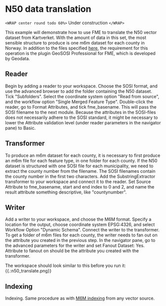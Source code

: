 # N50 data translation

`<WRAP center round todo 60%>`
Under construction
`</WRAP>`

This example will demonstrate how to use FME to translate the N50 vector dataset from Kartverket. With the amount of data in this set, the most sensible structure to produce is one m6m dataset for each county in Norway. 
In addition to the files specified [here](./fme#FME), the requirement for this operation is the plugin GeoSOSI Professional for FME, which is developed by Geodata.
## Reader

Begin by adding a reader to your workspace. Choose the SOSI format, and use the advanced browser to add the folder containing the N50 dataset. Tick "Subfolders". Select the coordinate system option "Read from source", and the workflow option "Single Merged Feature Type". Double-click the reader, go to Format Attributes, and tick fme_basename. This will pass the SOSI filename to the next module. Because the attributes in the SOSI-files does not necessarily adhere to the SOSI standard, it might be necessary to lower the Attribute validation level (under reader parameters in the navigator pane) to Basic.
## Transformer

To produce an m6m dataset for each county, it is necessary to first produce an m6m file for each feature type, in one folder for each county. If the N50 dataset is structured with one SOSI file for each municipality, we need to extract the county number from the filename. The SOSI filenames contain the county number in the first two characters. Add the SubstringExtractor transformer to your workspace and connect it to the reader. Set Source Attribute to fme_basename, start and end index to 0 and 2, and name the result attribute something descriptive, like "countynumber".
## Writer

Add a writer to your workspace, and choose the M6M format. Specify a location for the output, choose coordinate system EPSG:4326, and select Workflow Option "Dynamic Schema". Connect the writer to the transformer. To get a folder of m6m files for each county, the writer needs to fan out on the attribute you created in the previous step. In the navigator pane, go to the advanced parameters for the writer and set Fanout Dataset: Yes. Attribute to fanout on should be the attribute you created with the transformer.

The workspace should look similar to this before you run it:
{{.:n50_translate.png}}

## Indexing

Indexing. Same procedure as with [M6M indexing](./indexing) from any vector source.
